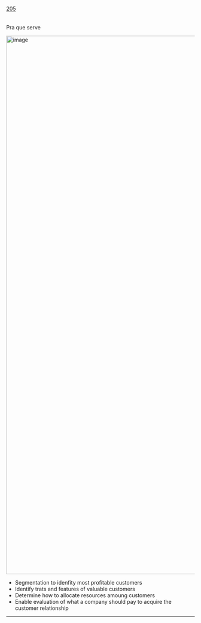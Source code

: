 [205](https://github.com/guilhermeprokisch/ideias/issues/205) 
###### 

Pra que serve

<img width="1435" alt="image" src="https://user-images.githubusercontent.com/12011070/163895143-724395c5-f7ff-4c7c-afc0-afc03762ffee.png">



-  Segmentation to idenfity most profitable customers
- Identify trats and features of valuable customers
- Determine how to allocate resources amoung customers
- Enable evaluation of what a company should pay to acquire the customer relationship

-------------------------------------------------------------------------------

